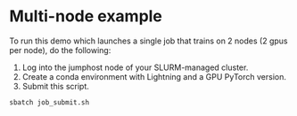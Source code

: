 # Multi-node example   

To run this demo which launches a single job that trains on 2 nodes (2 gpus per node), do the following:

1. Log into the jumphost node of your SLURM-managed cluster.  
2. Create a conda environment with Lightning and a GPU PyTorch version.   
3. Submit this script.   
```bash
sbatch job_submit.sh 
```